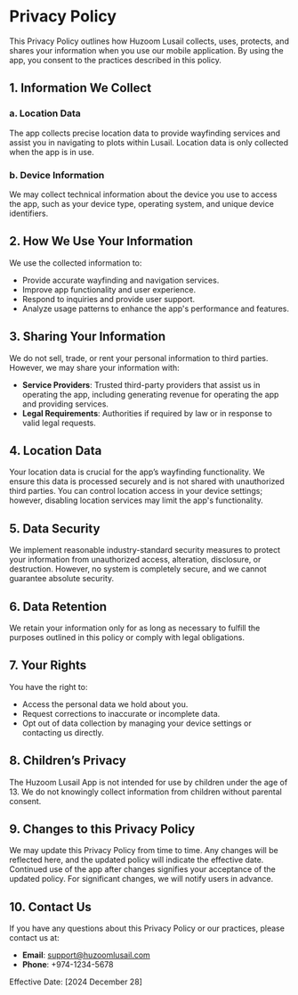 # Privacy Policy 

This Privacy Policy outlines how Huzoom Lusail collects, uses, protects, and shares your information when you use our mobile application. By using the app, you consent to the practices described in this policy.

## 1. Information We Collect
### a. Location Data
The app collects precise location data to provide wayfinding services and assist you in navigating to plots within Lusail. Location data is only collected when the app is in use.

### b. Device Information
We may collect technical information about the device you use to access the app, such as your device type, operating system, and unique device identifiers.

## 2. How We Use Your Information
We use the collected information to:
- Provide accurate wayfinding and navigation services.
- Improve app functionality and user experience.
- Respond to inquiries and provide user support.
- Analyze usage patterns to enhance the app's performance and features.

## 3. Sharing Your Information
We do not sell, trade, or rent your personal information to third parties. However, we may share your information with:
- **Service Providers**: Trusted third-party providers that assist us in operating the app, including generating revenue for operating the app and providing services.
- **Legal Requirements**: Authorities if required by law or in response to valid legal requests.

## 4. Location Data
Your location data is crucial for the app’s wayfinding functionality. We ensure this data is processed securely and is not shared with unauthorized third parties. You can control location access in your device settings; however, disabling location services may limit the app's functionality.

## 5. Data Security
We implement reasonable industry-standard security measures to protect your information from unauthorized access, alteration, disclosure, or destruction. However, no system is completely secure, and we cannot guarantee absolute security.

## 6. Data Retention
We retain your information only for as long as necessary to fulfill the purposes outlined in this policy or comply with legal obligations.

## 7. Your Rights
You have the right to:
- Access the personal data we hold about you.
- Request corrections to inaccurate or incomplete data.
- Opt out of data collection by managing your device settings or contacting us directly.

## 8. Children’s Privacy
The Huzoom Lusail App is not intended for use by children under the age of 13. We do not knowingly collect information from children without parental consent.

## 9. Changes to this Privacy Policy
We may update this Privacy Policy from time to time. Any changes will be reflected here, and the updated policy will indicate the effective date. Continued use of the app after changes signifies your acceptance of the updated policy. For significant changes, we will notify users in advance.

## 10. Contact Us
If you have any questions about this Privacy Policy or our practices, please contact us at:
- **Email**: support@huzoomlusail.com
- **Phone**: +974-1234-5678

Effective Date: [2024 December 28]
